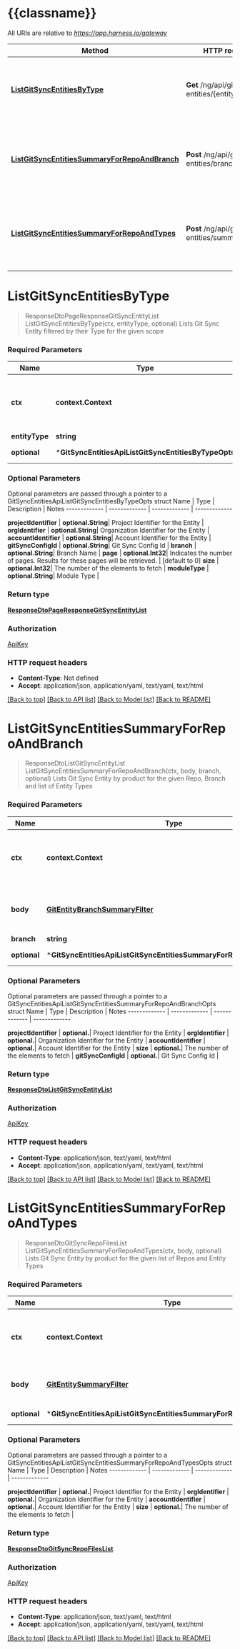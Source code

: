 # {{classname}}

All URIs are relative to *https://app.harness.io/gateway*

Method | HTTP request | Description
------------- | ------------- | -------------
[**ListGitSyncEntitiesByType**](GitSyncEntitiesApi.md#ListGitSyncEntitiesByType) | **Get** /ng/api/git-sync-entities/{entityType} | Lists Git Sync Entity filtered by their Type for the given scope
[**ListGitSyncEntitiesSummaryForRepoAndBranch**](GitSyncEntitiesApi.md#ListGitSyncEntitiesSummaryForRepoAndBranch) | **Post** /ng/api/git-sync-entities/branch/{branch} | Lists Git Sync Entity by product for the given Repo, Branch and list of Entity Types
[**ListGitSyncEntitiesSummaryForRepoAndTypes**](GitSyncEntitiesApi.md#ListGitSyncEntitiesSummaryForRepoAndTypes) | **Post** /ng/api/git-sync-entities/summary | Lists Git Sync Entity by product for the given list of Repos and Entity Types

# **ListGitSyncEntitiesByType**
> ResponseDtoPageResponseGitSyncEntityList ListGitSyncEntitiesByType(ctx, entityType, optional)
Lists Git Sync Entity filtered by their Type for the given scope

### Required Parameters

Name | Type | Description  | Notes
------------- | ------------- | ------------- | -------------
 **ctx** | **context.Context** | context for authentication, logging, cancellation, deadlines, tracing, etc.
  **entityType** | **string**| Entity Type | 
 **optional** | ***GitSyncEntitiesApiListGitSyncEntitiesByTypeOpts** | optional parameters | nil if no parameters

### Optional Parameters
Optional parameters are passed through a pointer to a GitSyncEntitiesApiListGitSyncEntitiesByTypeOpts struct
Name | Type | Description  | Notes
------------- | ------------- | ------------- | -------------

 **projectIdentifier** | **optional.String**| Project Identifier for the Entity | 
 **orgIdentifier** | **optional.String**| Organization Identifier for the Entity | 
 **accountIdentifier** | **optional.String**| Account Identifier for the Entity | 
 **gitSyncConfigId** | **optional.String**| Git Sync Config Id | 
 **branch** | **optional.String**| Branch Name | 
 **page** | **optional.Int32**| Indicates the number of pages. Results for these pages will be retrieved. | [default to 0]
 **size** | **optional.Int32**| The number of the elements to fetch | 
 **moduleType** | **optional.String**| Module Type | 

### Return type

[**ResponseDtoPageResponseGitSyncEntityList**](ResponseDTOPageResponseGitSyncEntityList.md)

### Authorization

[ApiKey](../README.md#ApiKey)

### HTTP request headers

 - **Content-Type**: Not defined
 - **Accept**: application/json, application/yaml, text/yaml, text/html

[[Back to top]](#) [[Back to API list]](../README.md#documentation-for-api-endpoints) [[Back to Model list]](../README.md#documentation-for-models) [[Back to README]](../README.md)

# **ListGitSyncEntitiesSummaryForRepoAndBranch**
> ResponseDtoListGitSyncEntityList ListGitSyncEntitiesSummaryForRepoAndBranch(ctx, body, branch, optional)
Lists Git Sync Entity by product for the given Repo, Branch and list of Entity Types

### Required Parameters

Name | Type | Description  | Notes
------------- | ------------- | ------------- | -------------
 **ctx** | **context.Context** | context for authentication, logging, cancellation, deadlines, tracing, etc.
  **body** | [**GitEntityBranchSummaryFilter**](GitEntityBranchSummaryFilter.md)| This filters the Git Sync Entity based on multiple parameters | 
  **branch** | **string**| Branch Name | 
 **optional** | ***GitSyncEntitiesApiListGitSyncEntitiesSummaryForRepoAndBranchOpts** | optional parameters | nil if no parameters

### Optional Parameters
Optional parameters are passed through a pointer to a GitSyncEntitiesApiListGitSyncEntitiesSummaryForRepoAndBranchOpts struct
Name | Type | Description  | Notes
------------- | ------------- | ------------- | -------------


 **projectIdentifier** | **optional.**| Project Identifier for the Entity | 
 **orgIdentifier** | **optional.**| Organization Identifier for the Entity | 
 **accountIdentifier** | **optional.**| Account Identifier for the Entity | 
 **size** | **optional.**| The number of the elements to fetch | 
 **gitSyncConfigId** | **optional.**| Git Sync Config Id | 

### Return type

[**ResponseDtoListGitSyncEntityList**](ResponseDTOListGitSyncEntityList.md)

### Authorization

[ApiKey](../README.md#ApiKey)

### HTTP request headers

 - **Content-Type**: application/json, text/yaml, text/html
 - **Accept**: application/json, application/yaml, text/yaml, text/html

[[Back to top]](#) [[Back to API list]](../README.md#documentation-for-api-endpoints) [[Back to Model list]](../README.md#documentation-for-models) [[Back to README]](../README.md)

# **ListGitSyncEntitiesSummaryForRepoAndTypes**
> ResponseDtoGitSyncRepoFilesList ListGitSyncEntitiesSummaryForRepoAndTypes(ctx, body, optional)
Lists Git Sync Entity by product for the given list of Repos and Entity Types

### Required Parameters

Name | Type | Description  | Notes
------------- | ------------- | ------------- | -------------
 **ctx** | **context.Context** | context for authentication, logging, cancellation, deadlines, tracing, etc.
  **body** | [**GitEntitySummaryFilter**](GitEntitySummaryFilter.md)| Filter Git Sync Entity based on multiple parameters | 
 **optional** | ***GitSyncEntitiesApiListGitSyncEntitiesSummaryForRepoAndTypesOpts** | optional parameters | nil if no parameters

### Optional Parameters
Optional parameters are passed through a pointer to a GitSyncEntitiesApiListGitSyncEntitiesSummaryForRepoAndTypesOpts struct
Name | Type | Description  | Notes
------------- | ------------- | ------------- | -------------

 **projectIdentifier** | **optional.**| Project Identifier for the Entity | 
 **orgIdentifier** | **optional.**| Organization Identifier for the Entity | 
 **accountIdentifier** | **optional.**| Account Identifier for the Entity | 
 **size** | **optional.**| The number of the elements to fetch | 

### Return type

[**ResponseDtoGitSyncRepoFilesList**](ResponseDTOGitSyncRepoFilesList.md)

### Authorization

[ApiKey](../README.md#ApiKey)

### HTTP request headers

 - **Content-Type**: application/json, text/yaml, text/html
 - **Accept**: application/json, application/yaml, text/yaml, text/html

[[Back to top]](#) [[Back to API list]](../README.md#documentation-for-api-endpoints) [[Back to Model list]](../README.md#documentation-for-models) [[Back to README]](../README.md)

